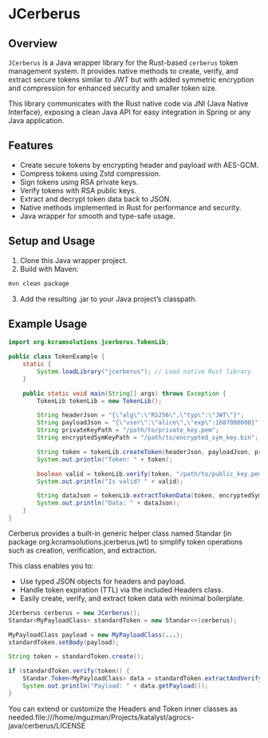 # JCerberus

## Overview
`JCerberus` is a Java wrapper library for the Rust-based `cerberus` token management system. It provides native methods to create, verify, and extract secure tokens similar to JWT but with added symmetric encryption and compression for enhanced security and smaller token size.

This library communicates with the Rust native code via JNI (Java Native Interface), exposing a clean Java API for easy integration in Spring or any Java application.

## Features

- Create secure tokens by encrypting header and payload with AES-GCM.
- Compress tokens using Zstd compression.
- Sign tokens using RSA private keys.
- Verify tokens with RSA public keys.
- Extract and decrypt token data back to JSON.
- Native methods implemented in Rust for performance and security.
- Java wrapper for smooth and type-safe usage.

## Setup and Usage

1. Clone this Java wrapper project.
2. Build with Maven:

```bash
mvn clean package
```
3. Add the resulting .jar to your Java project’s classpath.

## Example Usage

```java
import org.kcramsolutions.jcerberus.TokenLib;

public class TokenExample {
    static {
        System.loadLibrary("jcerberus"); // Load native Rust library
    }

    public static void main(String[] args) throws Exception {
        TokenLib tokenLib = new TokenLib();

        String headerJson = "{\"alg\":\"RS256\",\"typ\":\"JWT\"}";
        String payloadJson = "{\"user\":\"alice\",\"exp\":1687000000}";
        String privateKeyPath = "/path/to/private_key.pem";
        String encryptedSymKeyPath = "/path/to/encrypted_sym_key.bin";

        String token = tokenLib.createToken(headerJson, payloadJson, privateKeyPath, encryptedSymKeyPath);
        System.out.println("Token: " + token);

        boolean valid = tokenLib.verify(token, "/path/to/public_key.pem");
        System.out.println("Is valid? " + valid);

        String dataJson = tokenLib.extractTokenData(token, encryptedSymKeyPath, privateKeyPath);
        System.out.println("Data: " + dataJson);
    }
}
```
Cerberus provides a built-in generic helper class named Standar (in package org.kcramsolutions.jcerberus.jwt) to simplify token operations such as creation, verification, and extraction.

This class enables you to:

- Use typed JSON objects for headers and payload.
- Handle token expiration (TTL) via the included Headers class.
- Easily create, verify, and extract token data with minimal boilerplate.

```java
JCerberus cerberus = new JCerberus();
Standar<MyPayloadClass> standardToken = new Standar<>(cerberus);

MyPayloadClass payload = new MyPayloadClass(...);
standardToken.setBody(payload);

String token = standardToken.create();

if (standardToken.verify(token)) {
    Standar.Token<MyPayloadClass> data = standardToken.extractAndVerify(token);
    System.out.println("Payload: " + data.getPayload());
}
```
You can extend or customize the Headers and Token inner classes as needed.file:///home/mguzman/Projects/katalyst/agrocs-java/cerberus/LICENSE
